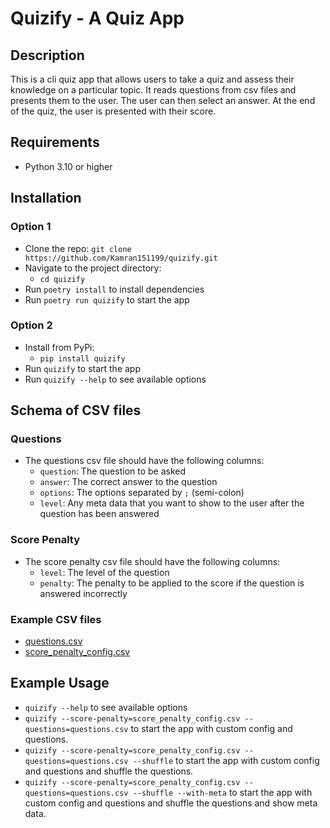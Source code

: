 # Quizify - A Quiz App

## Description

This is a cli quiz app that allows users to take a quiz and assess their knowledge on a particular topic.
It reads questions from csv files and presents them to the user. The user can then select an answer.
At the end of the quiz, the user is presented with their score.

## Requirements

- Python 3.10 or higher

## Installation

### Option 1

- Clone the repo:
  `git clone https://github.com/Kamran151199/quizify.git`
- Navigate to the project directory:
    - `cd quizify`
- Run `poetry install` to install dependencies
- Run `poetry run quizify` to start the app

### Option 2

- Install from PyPi:
    - `pip install quizify`
- Run `quizify` to start the app
- Run `quizify --help` to see available options

## Schema of CSV files

### Questions

- The questions csv file should have the following columns:
    - `question`: The question to be asked
    - `answer`: The correct answer to the question
    - `options`: The options separated by `;` (semi-colon)
    - `level`: Any meta data that you want to show to the user after the question has been answered

### Score Penalty

- The score penalty csv file should have the following columns:
    - `level`: The level of the question
    - `penalty`: The penalty to be applied to the score if the question is answered incorrectly

### Example CSV files

- [questions.csv](https://github.com/Kamran151199/quizify/blob/main/seeds/quiz_questions.csv)
- [score_penalty_config.csv](https://github.com/Kamran151199/quizify/blob/main/seeds/score_penalty.csv)

## Example Usage

- `quizify --help` to see available options
- `quizify --score-penalty=score_penalty_config.csv --questions=questions.csv` to start the app with custom config
  and questions.
- `quizify --score-penalty=score_penalty_config.csv --questions=questions.csv --shuffle` to start the app with custom
  config
  and questions and shuffle the questions.
- `quizify --score-penalty=score_penalty_config.csv --questions=questions.csv --shuffle --with-meta` to start the app
  with custom config
  and questions and shuffle the questions and show meta data.